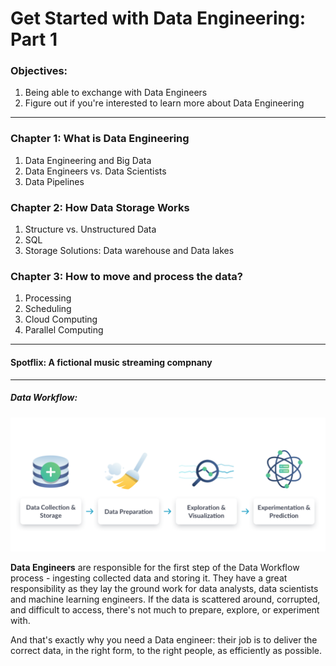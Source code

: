 # Get Started with Data Engineering: Part 1
### Objectives:
1. Being able to exchange with Data Engineers
2. Figure out if you're interested to learn more about Data Engineering
------------------------
### Chapter 1: What is Data Engineering
1. Data Engineering and Big Data
2. Data Engineers vs. Data Scientists
3. Data Pipelines
### Chapter 2: How Data Storage Works
1. Structure vs. Unstructured Data
2. SQL
3. Storage Solutions: Data warehouse and Data lakes
### Chapter 3: How to move and process the data?
1. Processing
2. Scheduling
3. Cloud Computing
4. Parallel Computing
----------------------
#### Spotflix: A fictional music streaming compnany
-----------------
##### Data Workflow:
![](https://github.com/Harsha2409/data-engineering-part1-blog/blob/main/workflow.PNG)

**Data Engineers** are responsible for the first step of the Data Workflow process - ingesting collected data and storing it. They have a great responsibility as they lay the ground work for data analysts, data scientists and machine learning engineers. If the data is scattered around, corrupted, and difficult to access, there's not much to prepare, explore, or experiment with.

And that's exactly why you need a Data engineer: their job is to deliver the correct data, in the right form, to the right people, as efficiently as possible.
